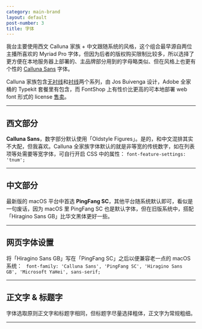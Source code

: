 ```yaml
---
category: main-brand
layout: default
post-number: 3
title: 字体
---
```

我台主要使用西文 Calluna 家族 + 中文跟随系统的风格，这个组合最早源自两位主播所喜欢的 Myriad Pro 字体，但因为后者的版权购买限制比较多，所以选择了更方便在本地服务器上部署的、主品牌部分用到的字母略类似、但在风格上也更有个性的 [Calluna Sans](https://www.fontshop.com/families/calluna-sans) 字体。

Calluna 家族包含[无衬线](https://www.exljbris.com/callunasans.html)和[衬线](https://www.exljbris.com/calluna.html)两个系列，由 Jos Buivenga 设计，Adobe 全家桶的 Typekit 套餐里有包含，而 FontShop 上有性价比更高的可本地部署 web font 形式的 license [售卖](https://www.fontshop.com/families/calluna-sans)。

---

## 西文部分
**Calluna Sans**，数字部分默认使用「Oldstyle Figures」。是的，和中文混排其实不大配，但我喜欢。Calluna 全家族字体默认的就是非等宽的传统数字，如在列表项等处需要等宽字体，可自行开启 CSS 中的属性：
```	font-feature-settings: 'tnum'; ```

---

## 中文部分
最新版的 macOS 平台中首选 **PingFang SC**，其他平台随系统默认即可，看似是一句废话，因为 macOS 里 PingFang SC 也是默认字体，但在旧版系统中，搭配「Hiragino Sans GB」比华文黑体更好一些。

---

## 网页字体设置
将「Hiragino Sans GB」写在「PingFang SC」之后以便兼容老一点的 macOS 系统：
```	font-family: 'Calluna Sans', 'PingFang SC', 'Hiragino Sans GB', 'Microsoft YaHei', sans-serif;```

---

## 正文字 & 标题字
字体选取原则正文字和标题字相同，但标题字尽量选择粗体，正文字为常规粗细。

---
